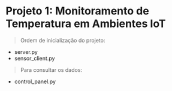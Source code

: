 # Projeto 1: Monitoramento de Temperatura em Ambientes IoT
> Ordem de inicialização do projeto:

 - server.py
 - sensor_client.py

> Para consultar os dados:

 - control_panel.py
